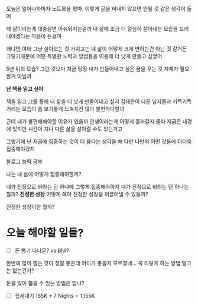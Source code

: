 오늘은 일어나자마자 노트북을 폈따.
이렇게 글을 써내지 않으면 
안될 것 같은 생각이 들어

왜 삶이라는게 대충살면 아쉬워지는걸까
내 삶에 조금 더 열심히 살아내는 모습을 드러내야겠다는 마음이 든걸까

왜냐면 여태 그냥 살아보는 것 가지고는 내 삶이 어떻게 크게 변하는건 아닌 것 같거든
그렇기때문에
어떤 특별한 노력과 방법들을 이용해 더 낫게 만들고 싶었어

5년 뒤의 모습?
그런 것보다 지금 당장 내가 만들어내고 싶은 꿈을 꾸는 것 자체가 필요한거 아닐까


**난 책을 읽고 싶어**

책을 읽고 그를 통해 내 삶을 더 낫게 만들어내고 싶지
김태은이 다른 남자들과 키득키득 거리는 모습이 좀 보기좋게 느껴지진 않아
불편하다랄까

근데 내가 불편해해야할 이유가 있을까
인생이라는게 어떻게 흘러갈지 몰라
지금은 내곁에 있지만
시간이 지나 다른 삶을 살아갈 수도 있는거고

그렇기에 난 지금에 집중하는 것이 더 옳다는 생각을 해
다만 나만의 어떤 것들에 더더욱 집중해야겠지

블로그
능력
공부

나는 내 삶에 어떻게 집중해야할까?

내가 진정으로 바라는 단 하나에 그렇게 집중해야하지
내가 진정으로 바라는 단 하나는 뭘까?
**진정한 성장**
어떻게 해야 진정한 성장을 이끌어낼 수 있을까?

진정한 성장이란 뭘까?

# 오늘 해야할 일들?

* [ ] 돈 뽑기 다나몬? vs BNI?

한번에 많이 뽑는 것이 정말 좋은데 어디가 좋을지 모르겠네...
꼭 이렇게 하는 방법 말고는 없는건가?

돈을 많이 뽑을 수 있는 방법은 없나?

* [ ] 집세내기 165K * 7 Nights = 1,155K
